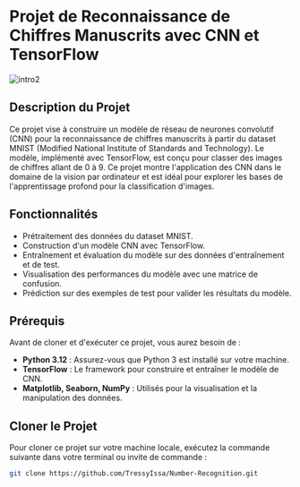 # Projet de Reconnaissance de Chiffres Manuscrits avec CNN et TensorFlow
![intro2](https://github.com/user-attachments/assets/1bfb269c-e9c8-4d50-bb2a-9f0361357abd)

## Description du Projet

Ce projet vise à construire un modèle de réseau de neurones convolutif (CNN) pour la reconnaissance de chiffres manuscrits à partir du dataset MNIST (Modified National Institute of Standards and Technology). Le modèle, implémenté avec TensorFlow, est conçu pour classer des images de chiffres allant de 0 à 9. Ce projet montre l'application des CNN dans le domaine de la vision par ordinateur et est idéal pour explorer les bases de l'apprentissage profond pour la classification d'images.

## Fonctionnalités

- Prétraitement des données du dataset MNIST.
- Construction d'un modèle CNN avec TensorFlow.
- Entraînement et évaluation du modèle sur des données d'entraînement et de test.
- Visualisation des performances du modèle avec une matrice de confusion.
- Prédiction sur des exemples de test pour valider les résultats du modèle.

## Prérequis

Avant de cloner et d'exécuter ce projet, vous aurez besoin de :

- **Python 3.12** : Assurez-vous que Python 3 est installé sur votre machine.
- **TensorFlow** : Le framework pour construire et entraîner le modèle de CNN.
- **Matplotlib, Seaborn, NumPy** : Utilisés pour la visualisation et la manipulation des données.

## Cloner le Projet

Pour cloner ce projet sur votre machine locale, exécutez la commande suivante dans votre terminal ou invite de commande :

```bash
git clone https://github.com/TressyIssa/Number-Recognition.git
